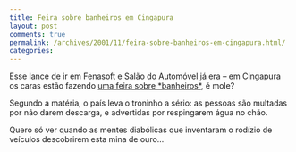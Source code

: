 ```yaml
---
title: Feira sobre banheiros em Cingapura
layout: post
comments: true
permalink: /archives/2001/11/feira-sobre-banheiros-em-cingapura.html/
categories:
---
```

Esse lance de ir em Fenasoft e Salão do Automóvel já era &#8211; em Cingapura os caras estão fazendo [uma feira sobre \*banheiros\*][1], é mole?

Segundo a matéria, o país leva o troninho a sério: as pessoas são multadas por não darem descarga, e advertidas por respingarem água no chão.

Quero só ver quando as mentes diabólicas que inventaram o rodízio de veículos descobrirem esta mina de ouro&#8230;

 [1]: http://www.bbc.co.uk/portuguese/noticias/011123_banheiroscg.shtml